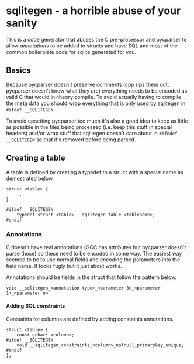 # sqlitegen - a horrible abuse of your sanity

This is a code generator that abuses the C pre-processor and pycparser to allow *annotations*
to be added to structs and have SQL and most of the common boilerplate code for sqlite generated
for you.

## Basics

Because pycparser doesn't preserve comments (cpp rips them out, pycparser doesn't know what they are)
everything needs to be encoded as valid C that would in-theory compile. To avoid actually having to
compile the meta data you should wrap everything that is only used by sqlitegen in ```#ifdef __SQLITEGEN```.

To avoid upsetting pycparser too much it's also a good idea to keep as little as possible in the files
being processed (i.e. keep this stuff in special headers) and/or wrap stuff that sqlitegen doesn't care about
in ```#ifndef __SQLITEGEN``` so that it's removed before being parsed.

## Creating a table

A table is defined by creating a typedef to a struct with a special name as demostrated below.

```
struct <table> {
	...
}

#ifdef __SQLITEGEN
	typedef struct <table> __sqlitegen_table_<tablename>;
#endif
```

### Annotations

C doesn't have real annotations (GCC has attributes but pycparser doesn't parse those) so these need to
be encoded in some way. The easiest way seemed to be to use normal fields and encoding the parameters into
the field name. It looks fugly but it just about works.

Annotations should be fields in the struct that follow the pattern below.

```
void __sqlitegen_<annotation type>_<parameter 0>_<parameter 1>_<parameter n>
```

#### Adding SQL constraints

Constaints for columns are defined by adding constaints annotations.

```
struct <table> {
	const gchar* <column>;
#ifdef __SQLITEGEN
	void __sqlitegen_constraints_<column>_notnull_primarykey_unique;
#endif
};
```